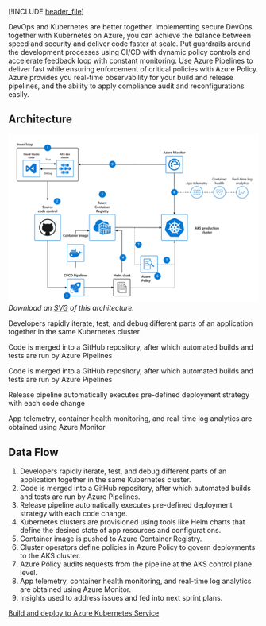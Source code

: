 


[!INCLUDE [header_file](../../../includes/sol-idea-header.md)]

DevOps and Kubernetes are better together. Implementing secure DevOps together with Kubernetes on Azure, you can achieve the balance between speed and security and deliver code faster at scale. Put guardrails around the development processes using CI/CD with dynamic policy controls and accelerate feedback loop with constant monitoring. Use Azure Pipelines to deliver fast while ensuring enforcement of critical policies with Azure Policy. Azure provides you real-time observability for your build and release pipelines, and the ability to apply compliance audit and reconfigurations easily.

## Architecture

![Architecture diagram](../media/secure-devops-for-kubernetes.png)
*Download an [SVG](../media/secure-devops-for-kubernetes.svg) of this architecture.*

<!-- markdownlint-disable MD033 -->

<div class="architecture-tooltip-content" id="architecture-tooltip-1">
<p>Developers rapidly iterate, test, and debug different parts of an application together in the same Kubernetes cluster</p>
</div>

<div class="architecture-tooltip-content" id="architecture-tooltip-2">
<p>Code is merged into a GitHub repository, after which automated builds and tests are run by Azure Pipelines</p>
</div>

<div class="architecture-tooltip-content" id="architecture-tooltip-4">
<p>Code is merged into a GitHub repository, after which automated builds and tests are run by Azure Pipelines</p>
</div>

<div class="architecture-tooltip-content" id="architecture-tooltip-6">
<p>Release pipeline automatically executes pre-defined deployment strategy with each code change</p>
</div>

<div class="architecture-tooltip-content" id="architecture-tooltip-8">
<p>App telemetry, container health monitoring, and real-time log analytics are obtained using Azure Monitor</p>
</div>

## Data Flow

1. Developers rapidly iterate, test, and debug different parts of an application together in the same Kubernetes cluster.
1. Code is merged into a GitHub repository, after which automated builds and tests are run by Azure Pipelines.
1. Release pipeline automatically executes pre-defined deployment strategy with each code change.
1. Kubernetes clusters are provisioned using tools like Helm charts that define the desired state of app resources and configurations.
1. Container image is pushed to Azure Container Registry.
1. Cluster operators define policies in Azure Policy to govern deployments to the AKS cluster.
1. Azure Policy audits requests from the pipeline at the AKS control plane level.
1. App telemetry, container health monitoring, and real-time log analytics are obtained using Azure Monitor.
1. Insights used to address issues and fed into next sprint plans.


[Build and deploy to Azure Kubernetes Service](/azure/devops/pipelines/ecosystems/kubernetes/aks-template?view=azure-devops)
